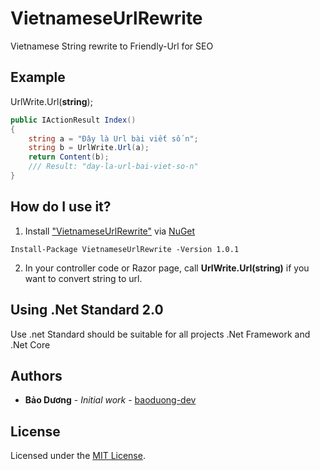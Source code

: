 # VietnameseUrlRewrite
Vietnamese String rewrite to Friendly-Url for SEO

## Example
UrlWrite.Url(**string**);
```csharp
public IActionResult Index()
{
    string a = "Đây là Url bài viết số n";
    string b = UrlWrite.Url(a);
    return Content(b);
    /// Result: "day-la-url-bai-viet-so-n"
}
```

## How do I use it?

1. Install ["VietnameseUrlRewrite"](https://www.nuget.org/packages/VietnameseUrlRewrite) via [NuGet](http://nuget.org)

```
Install-Package VietnameseUrlRewrite -Version 1.0.1
```

2. In your controller code or Razor page, call **UrlWrite.Url(string)** if you want to convert string to url.

## Using .Net Standard 2.0
Use .net Standard should be suitable for all projects .Net Framework and .Net Core

## Authors

* **Bảo Dương** - *Initial work* - [baoduong-dev](https://github.com/baoduong-dev)

## License

Licensed under the [MIT License](http://www.opensource.org/licenses/mit-license.php).
